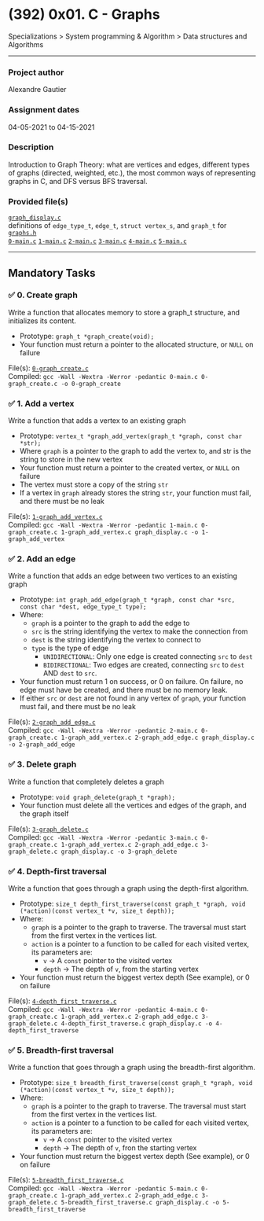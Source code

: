 # (392) 0x01. C - Graphs
Specializations > System programming & Algorithm > Data structures and Algorithms

---

### Project author
Alexandre Gautier

### Assignment dates
04-05-2021 to 04-15-2021

### Description
Introduction to Graph Theory: what are vertices and edges, different types of graphs (directed, weighted, etc.), the most common ways of representing graphs in C, and DFS versus BFS traversal.

### Provided file(s)
[`graph_display.c`](./graph_display.c)\
definitions of `edge_type_t`, `edge_t`, `struct vertex_s`, and `graph_t` for [`graphs.h`](./graphs.h)\
[`0-main.c`](./tests/0-main.c) [`1-main.c`](./tests/1-main.c) [`2-main.c`](./tests/2-main.c) [`3-main.c`](./tests/3-main.c) [`4-main.c`](./tests/4-main.c) [`5-main.c`](./tests/5-main.c)

---

## Mandatory Tasks

### :white_check_mark: 0. Create graph
Write a function that allocates memory to store a graph_t structure, and initializes its content.

* Prototype: `graph_t *graph_create(void);`
* Your function must return a pointer to the allocated structure, or `NULL` on failure

File(s): [`0-graph_create.c`](./0-graph_create.c)\
Compiled: `gcc -Wall -Wextra -Werror -pedantic 0-main.c 0-graph_create.c -o 0-graph_create`


### :white_check_mark: 1. Add a vertex
Write a function that adds a vertex to an existing graph

* Prototype: `vertex_t *graph_add_vertex(graph_t *graph, const char *str);`
* Where `graph` is a pointer to the graph to add the vertex to, and str is the string to store in the new vertex
* Your function must return a pointer to the created vertex, or `NULL` on failure
* The vertex must store a copy of the string `str`
* If a vertex in `graph` already stores the string `str`, your function must fail, and there must be no leak

File(s): [`1-graph_add_vertex.c`](./1-graph_add_vertex.c)\
Compiled: `gcc -Wall -Wextra -Werror -pedantic 1-main.c 0-graph_create.c 1-graph_add_vertex.c graph_display.c -o 1-graph_add_vertex`


### :white_check_mark: 2. Add an edge
Write a function that adds an edge between two vertices to an existing graph

* Prototype: `int graph_add_edge(graph_t *graph, const char *src, const char *dest, edge_type_t type);`
* Where:
    * `graph` is a pointer to the graph to add the edge to
    * `src` is the string identifying the vertex to make the connection from
    * `dest` is the string identifying the vertex to connect to
    * `type` is the type of edge
        * `UNIDIRECTIONAL`: Only one edge is created connecting `src` to `dest`
        * `BIDIRECTIONAL`: Two edges are created, connecting `src` to `dest` AND `dest` to `src`.
* Your function must return 1 on success, or 0 on failure. On failure, no edge must have be created, and there must be no memory leak.
* If either `src` or `dest` are not found in any vertex of `graph`, your function must fail, and there must be no leak

File(s): [`2-graph_add_edge.c`](./2-graph_add_edge.c)\
Compiled: `gcc -Wall -Wextra -Werror -pedantic 2-main.c 0-graph_create.c 1-graph_add_vertex.c 2-graph_add_edge.c graph_display.c -o 2-graph_add_edge`


### :white_check_mark: 3. Delete graph
Write a function that completely deletes a graph

* Prototype: `void graph_delete(graph_t *graph);`
* Your function must delete all the vertices and edges of the graph, and the graph itself

File(s): [`3-graph_delete.c`](./3-graph_delete.c)\
Compiled: `gcc -Wall -Wextra -Werror -pedantic 3-main.c 0-graph_create.c 1-graph_add_vertex.c 2-graph_add_edge.c 3-graph_delete.c graph_display.c -o 3-graph_delete`


### :white_check_mark: 4. Depth-first traversal
Write a function that goes through a graph using the depth-first algorithm.

* Prototype: `size_t depth_first_traverse(const graph_t *graph, void (*action)(const vertex_t *v, size_t depth));`
* Where:
    * `graph` is a pointer to the graph to traverse. The traversal must start from the first vertex in the vertices list.
    * `action` is a pointer to a function to be called for each visited vertex, its parameters are:
        * `v` -> A `const` pointer to the visited vertex
        * `depth` -> The depth of `v`, from the starting vertex
* Your function must return the biggest vertex depth (See example), or 0 on failure

File(s): [`4-depth_first_traverse.c`](./4-depth_first_traverse.c)\
Compiled: `gcc -Wall -Wextra -Werror -pedantic 4-main.c 0-graph_create.c 1-graph_add_vertex.c 2-graph_add_edge.c 3-graph_delete.c 4-depth_first_traverse.c graph_display.c -o 4-depth_first_traverse`


### :white_check_mark: 5. Breadth-first traversal
Write a function that goes through a graph using the breadth-first algorithm.

* Prototype: `size_t breadth_first_traverse(const graph_t *graph, void (*action)(const vertex_t *v, size_t depth));`
* Where:
    * `graph` is a pointer to the graph to traverse. The traversal must start from the first vertex in the vertices list.
    * `action` is a pointer to a function to be called for each visited vertex, its parameters are:
        * `v` -> A `const` pointer to the visited vertex
        * `depth` -> The depth of `v`, fron the starting vertex
* Your function must return the biggest vertex depth (See example), or 0 on failure

File(s): [`5-breadth_first_traverse.c`](./5-breadth_first_traverse.c)\
Compiled: `gcc -Wall -Wextra -Werror -pedantic 5-main.c 0-graph_create.c 1-graph_add_vertex.c 2-graph_add_edge.c 3-graph_delete.c 5-breadth_first_traverse.c graph_display.c -o 5-breadth_first_traverse`

